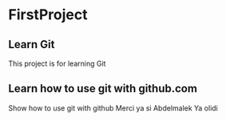 # FirstProject

## Learn Git 
This project is for learning Git

## Learn how to use git with github.com 
Show how to use git with github
  Merci ya si Abdelmalek
  Ya olidi